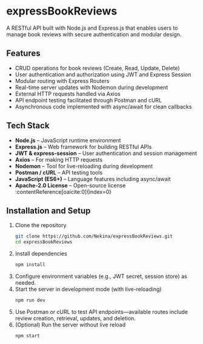 # expressBookReviews

A RESTful API built with Node.js and Express.js that enables users to manage book reviews with secure authentication and modular design.

## Features

- CRUD operations for book reviews (Create, Read, Update, Delete)  
- User authentication and authorization using JWT and Express Session  
- Modular routing with Express Routers  
- Real-time server updates with Nodemon during development  
- External HTTP requests handled via Axios  
- API endpoint testing facilitated through Postman and cURL  
- Asynchronous code implemented with async/await for clean callbacks

## Tech Stack

- **Node.js** – JavaScript runtime environment  
- **Express.js** – Web framework for building RESTful APIs  
- **JWT & express-session** – User authentication and session management  
- **Axios** – For making HTTP requests  
- **Nodemon** – Tool for live-reloading during development  
- **Postman / cURL** – API testing tools  
- **JavaScript (ES6+)** – Language features including async/await  
- **Apache-2.0 License** – Open-source license :contentReference[oaicite:0]{index=0}

## Installation and Setup

1. Clone the repository
   ```bash
   git clone https://github.com/Nekina/expressBookReviews.git
   cd expressBookReviews
2. Install dependencies
   ```bash
   npm install
3. Configure environment variables (e.g., JWT secret, session store) as needed.  
4. Start the server in development mode (with live-reloading)
   ```bash
   npm run dev
5. Use Postman or cURL to test API endpoints—available routes include review creation, retrieval, updates, and deletion.  
6. (Optional) Run the server without live reload
   ```bash
   npm start
